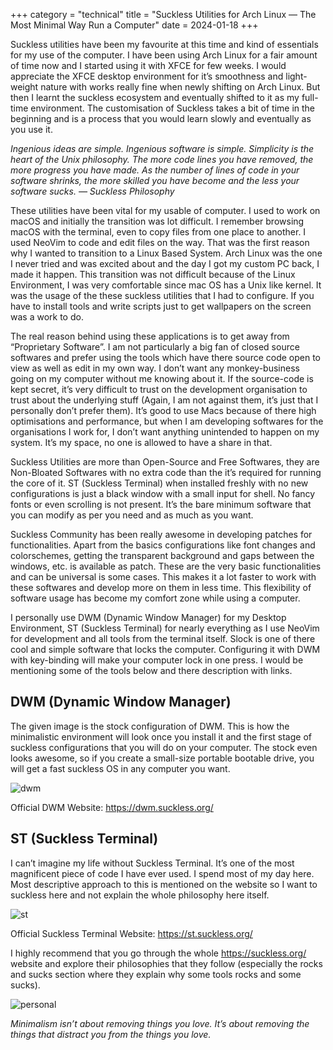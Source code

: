 +++
category = "technical"
title = "Suckless Utilities for Arch Linux — The Most Minimal Way Run a Computer"
date = 2024-01-18
+++

Suckless utilities have been my favourite at this time and kind of essentials for my use of the computer. I have been using Arch Linux for a fair amount of time now and I started using it with XFCE for few weeks. I would appreciate the XFCE desktop environment for it’s smoothness and light-weight nature with works really fine when newly shifting on Arch Linux. But then I learnt the suckless ecosystem and eventually shifted to it as my full-time environment. The customisation of Suckless takes a bit of time in the beginning and is a process that you would learn slowly and eventually as you use it.

*Ingenious ideas are simple. Ingenious software is simple. Simplicity is the heart of the Unix philosophy. The more code lines you have removed, the more progress you have made. As the number of lines of code in your software shrinks, the more skilled you have become and the less your software sucks. — Suckless Philosophy*

These utilities have been vital for my usable of computer. I used to work on macOS and initially the transition was lot difficult. I remember browsing macOS with the terminal, even to copy files from one place to another. I used NeoVim to code and edit files on the way. That was the first reason why I wanted to transition to a Linux Based System. Arch Linux was the one I never tried and was excited about and the day I got my custom PC back, I made it happen. This transition was not difficult because of the Linux Environment, I was very comfortable since mac OS has a Unix like kernel. It was the usage of the these suckless utilities that I had to configure. If you have to install tools and write scripts just to get wallpapers on the screen was a work to do.

The real reason behind using these applications is to get away from “Proprietary Software”. I am not particularly a big fan of closed source softwares and prefer using the tools which have there source code open to view as well as edit in my own way. I don’t want any monkey-business going on my computer without me knowing about it. If the source-code is kept secret, it’s very difficult to trust on the development organisation to trust about the underlying stuff (Again, I am not against them, it’s just that I personally don’t prefer them). It’s good to use Macs because of there high optimisations and performance, but when I am developing softwares for the organisations I work for, I don’t want anything unintended to happen on my system. It’s my space, no one is allowed to have a share in that.

Suckless Utilities are more than Open-Source and Free Softwares, they are Non-Bloated Softwares with no extra code than the it’s required for running the core of it. ST (Suckless Terminal) when installed freshly with no new configurations is just a black window with a small input for shell. No fancy fonts or even scrolling is not present. It’s the bare minimum software that you can modify as per you need and as much as you want.

Suckless Community has been really awesome in developing patches for functionalities. Apart from the basics configurations like font changes and colorschemes, getting the transparent background and gaps between the windows, etc. is available as patch. These are the very basic functionalities and can be universal is some cases. This makes it a lot faster to work with these softwares and develop more on them in less time. This flexibility of software usage has become my comfort zone while using a computer.

I personally use DWM (Dynamic Window Manager) for my Desktop Environment, ST (Suckless Terminal) for nearly everything as I use NeoVim for development and all tools from the terminal itself. Slock is one of there cool and simple software that locks the computer. Configuring it with DWM with key-binding will make your computer lock in one press. I would be mentioning some of the tools below and there description with links.

## DWM (Dynamic Window Manager)

The given image is the stock configuration of DWM. This is how the minimalistic environment will look once you install it and the first stage of suckless configurations that you will do on your computer. The stock even looks awesome, so if you create a small-size portable bootable drive, you will get a fast suckless OS in any computer you want.

![dwm](https://dwm.suckless.org/screenshots/dwm-20100318s.png)

Official DWM Website: https://dwm.suckless.org/

## ST (Suckless Terminal)

I can’t imagine my life without Suckless Terminal. It’s one of the most magnificent piece of code I have ever used. I spend most of my day here. Most descriptive approach to this is mentioned on the website so I want to suckless here and not explain the whole philosophy here itself.

![st](https://st.suckless.org/screenshots/frign-2016-s.png)

Official Suckless Terminal Website: https://st.suckless.org/

I highly recommend that you go through the whole https://suckless.org/ website and explore their philosophies that they follow (especially the rocks and sucks section where they explain why some tools rocks and some sucks).

![personal](https://miro.medium.com/v2/resize:fit:1400/format:webp/1*dMr88ZGPMPYNZqSl1XArEA.png)

*Minimalism isn’t about removing things you love. It’s about removing the things that distract you from the things you love.*



